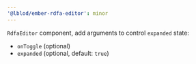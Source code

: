 ```yaml
---
'@lblod/ember-rdfa-editor': minor
---
```


`RdfaEditor` component, add arguments to control `expanded` state:
- `onToggle` (optional)
- `expanded` (optional, default: `true`)
